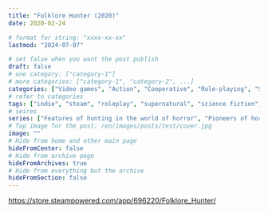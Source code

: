 ```yaml
---
title: "Folklore Hunter (2020)"
date: 2020-02-24

# format for string: "xxxx-xx-xx"
lastmod: "2024-07-07"

# set false when you want the post publish
draft: false
# one category: ["category-1"]
# more categories: ["category-1", "category-2", ...]
categories: ["Video games", "Action", "Cooperative", "Role-playing", "Shooter", "Horror"]
# refer to categories
tags: ["indie", "steam", "roleplay", "supernatural", "science fiction", "spec-fic", "mystic", "folklore", "urban legend", "foaf", "bestiary", "liquid donkey games"]
# seires
series: ["Features of hunting in the world of horror", "Pioneers of horror"]
# Top image for the post: /en/images/posts/test/cover.jpg
image: ""
# Hide from home and other main page
hideFromCenter: false
# Hide from archive page
hideFromArchives: true
# Hide from everything but the archive
hideFromSection: false
---
```

https://store.steampowered.com/app/696220/Folklore_Hunter/
<!--more-->